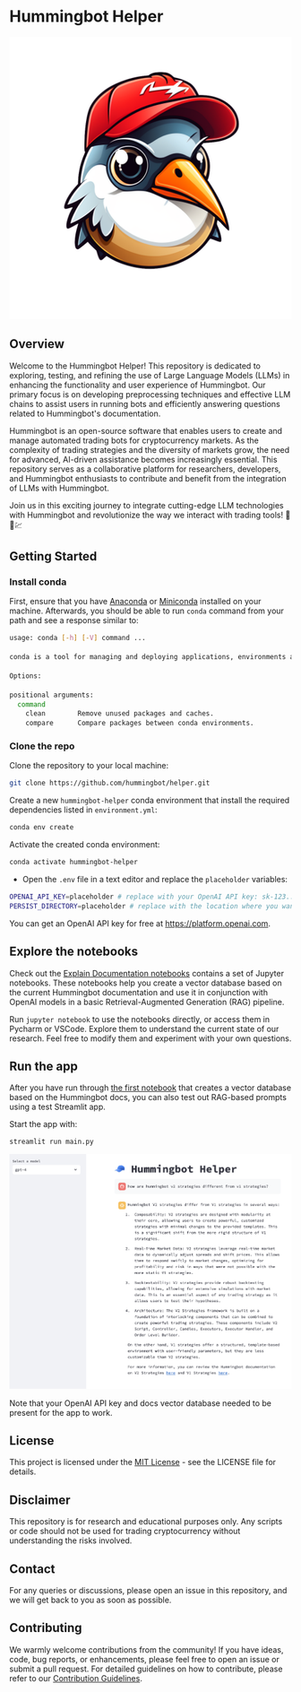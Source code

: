 # Hummingbot Helper

![](./hummingbot-helper-logo.png)

## Overview

Welcome to the Hummingbot Helper! This repository is dedicated to exploring, testing, and refining the use of Large Language Models (LLMs) in enhancing the functionality and user experience of Hummingbot. Our primary focus is on developing preprocessing techniques and effective LLM chains to assist users in running bots and efficiently answering questions related to Hummingbot's documentation.

Hummingbot is an open-source software that enables users to create and manage automated trading bots for cryptocurrency markets. As the complexity of trading strategies and the diversity of markets grow, the need for advanced, AI-driven assistance becomes increasingly essential. This repository serves as a collaborative platform for researchers, developers, and Hummingbot enthusiasts to contribute and benefit from the integration of LLMs with Hummingbot.

Join us in this exciting journey to integrate cutting-edge LLM technologies with Hummingbot and revolutionize the way we interact with trading tools! 🚀🤖💹

## Getting Started

### Install conda

First, ensure that you have [Anaconda](https://www.anaconda.com/) or [Miniconda](https://docs.conda.io/en/latest/miniconda.html) installed on your machine. Afterwards, you should be able to run `conda` command from your path and see a response similar to:
```bash
usage: conda [-h] [-V] command ...

conda is a tool for managing and deploying applications, environments and packages.

Options:

positional arguments:
  command
    clean        Remove unused packages and caches.
    compare      Compare packages between conda environments.
```

### Clone the repo

Clone the repository to your local machine:
```bash
git clone https://github.com/hummingbot/helper.git
```

Create a new `hummingbot-helper` conda environment that install the required dependencies listed in `environment.yml`:
```bash
conda env create
```

Activate the created conda environment:
```bash
conda activate hummingbot-helper
```

* Open the `.env` file in a text editor and replace the `placeholder` variables:
```bash
OPENAI_API_KEY=placeholder # replace with your OpenAI API key: sk-123...
PERSIST_DIRECTORY=placeholder # replace with the location where you want to save the vector database: /Users/your_name/helper/vector_stores
```

You can get an OpenAI API key for free at https://platform.openai.com.

## Explore the notebooks

Check out the [Explain Documentation notebooks](./research_notebooks/explain_documentation/) contains a set of Jupyter notebooks. These notebooks help you create a vector database based on the current Hummingbot documentation and use it in conjunction with OpenAI models in a basic Retrieval-Augmented Generation (RAG) pipeline.

Run `jupyter notebook` to use the notebooks directly, or access them in Pycharm or VSCode. Explore them to understand the current state of our research. Feel free to modify them and experiment with your own questions.

## Run the app

After you have run through [the first notebook](./research_notebooks/explain_documentation/01_load_hummingbot_docs.ipynb) that creates a vector database based on the Hummingbot docs, you can also test out RAG-based prompts using a test Streamlit app.

Start the app with:
```bash
streamlit run main.py
```

![](./assistant-demo.png)

Note that your OpenAI API key and docs vector database needed to be present for the app to work.

## License

This project is licensed under the [MIT License](LICENSE) - see the LICENSE file for details.

## Disclaimer

This repository is for research and educational purposes only. Any scripts or code should not be used for trading cryptocurrency without understanding the risks involved.

## Contact

For any queries or discussions, please open an issue in this repository, and we will get back to you as soon as possible.

## Contributing

We warmly welcome contributions from the community! If you have ideas, code, bug reports, or enhancements, please feel free to open an issue or submit a pull request. For detailed guidelines on how to contribute, please refer to our [Contribution Guidelines](https://hummingbot.org/developers/contributions/).
